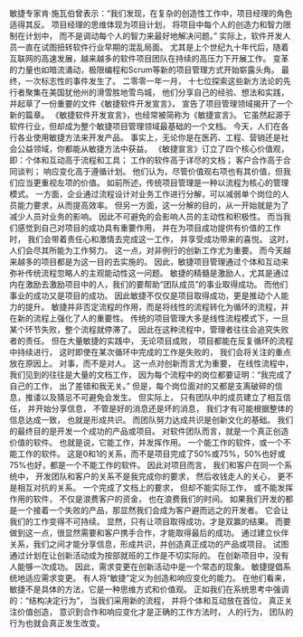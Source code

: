 敏捷专家肯·施瓦伯曾表示：“我们发现，在复杂的创造性工作中，项目经理的角色适得其反。
项目经理的思维体现为项目计划，
将项目中每个人的创造力和智力限制在计划中，
而不是调动每个人的智力来最好地解决问题。”
实际上，软件开发人员一直在试图扭转软件行业早期的混乱局面。
尤其是上个世纪九十年代后，随着互联网的高速发展，越来越多的软件项目团队在持续的高压力下开展工作。
变革的力量也如暗流涌动，极限编程和Scrum等新的项目管理方式开始崭露头角。
最终，一次标志性的事件发生了。
二零零一年一月，
十七位探索这些新方法论的先行者聚集在美国犹他州的滑雪胜地雪鸟城，
他们分享自己的经验、想法和实践，
并起草了一份重要的文件《敏捷软件开发宣言》，
宣告了项目管理领域揭开了一个新的篇章。
《敏捷软件开发宣言》，也经常被简称为《敏捷宣言》。
它虽然起源于软件行业，但却成为整个敏捷项目管理领域最基础的一个文档。
今天，人们在各行各业使用敏捷方法来开发产品。
事实上，无论你是在医药、工程、营销还是社会公益领域，你都能从敏捷方法中获益。
《敏捷宣言》订立了四个核心价值观，
即：个体和互动高于流程和工具；
工作的软件高于详尽的文档；
客户合作高于合同谈判；
响应变化高于遵循计划。
他们认为，尽管价值观右项也有其价值，但我们应当更重视左项的价值。
如前所述，传统项目管理是一种以流程为核心的管理模式。
一方面，企业通过流程设计对业务工作进行分解，可以减弱单个岗位的人员能力要求，从而提高效率。
但另一方面，这一分解的目的，从一开始就是为了减少人员对业务的影响。
因此不可避免的会影响人员的主动性和积极性。
而当我们感觉到自己对项目的成功具有重要作用，
并在为项目成功提供有价值的工作时，
我们会带着责任心和激情去完成这一工作，
并享受成功带来的喜悦。
这时，人们会尽其所能为工作努力。
这一点，对非例行的创新工作尤为重要。
而今天越来越多的项目都是为这一目的去实施的。
因此，敏捷项目管理通过个体和互动来弥补传统流程忽略人的主观能动性这一问题。
敏捷的精髓是激励人，尤其是通过内在激励去激励项目中的人，我们的要帮助“团队成员”的事业取得成功。
而他们事业的成功又是项目的成功。
因此敏捷不仅仅是项目取得成功，更是推动个人能力的提升。
敏捷并非否定流程的作用，而是将线性的流程转化为循环的流程，并在新的流程上强化了人的重要性。
传统的项目管理大多是线性流程模式下，一旦某个环节失败，整个流程就停滞了。
因此在这种流程中，管理者往往会追究失败者的责任。
但在大量敏捷的实践中，
无论项目成败，
项目都能在反复循环的流程中持续进行，
这时即使在某次循环中完成的工作是失败的，
我们会将关注的重点放在原因上。
对事，而不是对人。
这一点对创新而言尤为重要，
在线性流程中，
我们见到的往往是大量的文档工作，
因为每个流程中的岗位都要证明：“我完成了自己的工作，
出了差错和我无关。”
但是，每个岗位面对的又都是支离破碎的信息，推诿以及猜忌不可避免会发生。
但实际上，
只有团队中的成员建立了相互信任，
并开始分享信息，
不管是好的消息还是坏的消息，
我们才有可能根据整体的信息达成一致，
也就是形成共识。
而团队努力达成共识是创新文化的基础。
我们的最终目的是开发一个成功的产品或项目。
对软件团队而言，就是一个真正创造价值的软件。
也就是说，它能工作，并发挥作用。
一个能工作的软件，或一个不能工作的软件。
这是0和1的关系，而不是项目完成了50%或75%，50%也好或75%也好，都是一个不能工作的软件。
因此对项目而言，
我们和客户在同一个系统中，
开发团队和客户的关系不是我完成你的要求，
然后收钱走人的关心，
更不是相互对抗的关系。
一个完成了文档上的要求，
但却不能实际工作，
或不能发挥作用的软件，
不仅是浪费客户的资金，
也在浪费我们的时间。
如果我们开发的都是一个接着一个失败的产品，那显然我们会成为客户避而远之的开发者。
它会让我们的工作变得不可持续。
显然，只有让项目取得成功，才是双赢的结果。
而要做到这一点，很显然需要和客户携手合作，才能取得最后的成功。
通过建立伙伴关系，我们之间才能分享信息，形成共识，并创造真正成功的产品或项目。
试图通过计划在让创新活动成为按部就班的工作是不切实际的。
在创新项目中，没有人能够一次成功。
因此，需求变更在创新活动中是一个常态的现象。
敏捷提倡系统地适应需求变更。
有人将“敏捷”定义为创造和响应变化的能力。
在他们看来，敏捷不是具体的方法，它是一种思维方式和价值观。
正如我们在系统思考中强调的：“结构决定行为”，
当我们采用新的流程，
并将个体和互动放在首位，
真正关注价值创造，
意识到合作和响应变化才是正确的工作方法时，
人的行为，
团队的行为也就会真正发生改变。